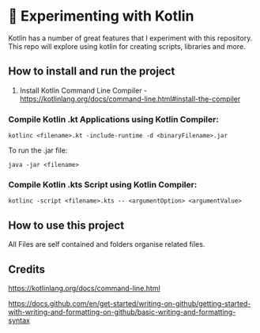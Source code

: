 # 🚀 Experimenting with Kotlin

Kotlin has a number of great features that I experiment with this repository.
This repo will explore using kotlin for creating scripts, libraries and more. 

## How to install and run the project

1. Install Kotlin Command Line Compiler - https://kotlinlang.org/docs/command-line.html#install-the-compiler

### Compile Kotlin .kt Applications using Kotlin Compiler:
```
kotlinc <filename>.kt -include-runtime -d <binaryFilename>.jar
```

To run the .jar file:
```
java -jar <filename>
```

### Compile Kotlin .kts Script using Kotlin Compiler:
```
kotlinc -script <filename>.kts -- <argumentOption> <argumentValue>
```

## How to use this project

All Files are self contained and folders organise related files.

## Credits

https://kotlinlang.org/docs/command-line.html

https://docs.github.com/en/get-started/writing-on-github/getting-started-with-writing-and-formatting-on-github/basic-writing-and-formatting-syntax 